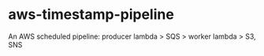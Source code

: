 # aws-timestamp-pipeline
An AWS scheduled pipeline: producer lambda > SQS > worker lambda > S3, SNS
